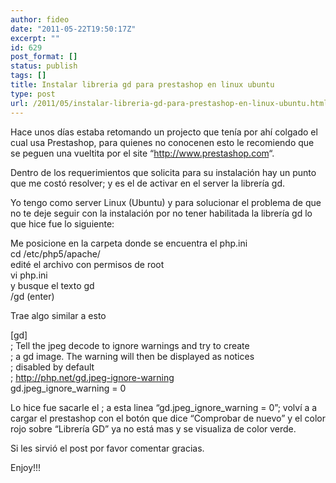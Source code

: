 ```yaml
---
author: fideo
date: "2011-05-22T19:50:17Z"
excerpt: ""
id: 629
post_format: []
status: publish
tags: []
title: Instalar libreria gd para prestashop en linux ubuntu
type: post
url: /2011/05/instalar-libreria-gd-para-prestashop-en-linux-ubuntu.html
---
```

<font style="position: absolute;overflow: hidden;height: 0;width: 0">[икони](http://xn--h1aafme.net/)</font>Hace unos días estaba retomando un projecto que tenía por ahí colgado el cual usa Prestashop, para quienes no conocenen esto le recomiendo que se peguen una vueltita por el site “<http://www.prestashop.com>“.

Dentro de los requerimientos que solicita para su instalación hay un punto que me costó resolver; y es el de activar en el server la librería gd.

Yo tengo como server Linux (Ubuntu) y para solucionar el problema de que no te deje seguir con la instalación por no tener habilitada la librería gd lo que hice fue lo siguiente:

Me posicione en la carpeta donde se encuentra el php.ini  
cd /etc/php5/apache/  
edité el archivo con permisos de root  
vi php.ini  
y busque el texto gd  
/gd (enter)

Trae algo similar a esto

\[gd\]  
; Tell the jpeg decode to ignore warnings and try to create  
; a gd image. The warning will then be displayed as notices  
; disabled by default  
; http://php.net/gd.jpeg-ignore-warning  
gd.jpeg\_ignore\_warning = 0

Lo hice fue sacarle el ; a esta linea “gd.jpeg\_ignore\_warning = 0”; volví a a cargar el prestashop con el botón que dice “Comprobar de nuevo” y el color rojo sobre “Librería GD” ya no está mas y se visualiza de color verde.

Si les sirvió el post por favor comentar gracias.

Enjoy!!!
